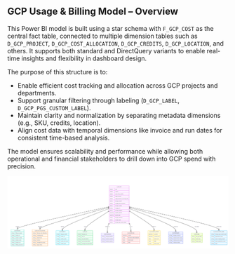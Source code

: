 ## GCP Usage & Billing Model – Overview

This Power BI model is built using a star schema with `F_GCP_COST` as the central fact table, connected to multiple dimension tables such as `D_GCP_PROJECT`, `D_GCP_COST_ALLOCATION`, `D_GCP_CREDITS`, `D_GCP_LOCATION`, and others. It supports both standard and DirectQuery variants to enable real-time insights and flexibility in dashboard design.

The purpose of this structure is to:
- Enable efficient cost tracking and allocation across GCP projects and departments.
- Support granular filtering through labeling (`D_GCP_LABEL`, `D_GCP_PGS_CUSTOM_LABEL`).
- Maintain clarity and normalization by separating metadata dimensions (e.g., SKU, credits, location).
- Align cost data with temporal dimensions like invoice and run dates for consistent time-based analysis.

The model ensures scalability and performance while allowing both operational and financial stakeholders to drill down into GCP spend with precision.

![GCP Usage & Billing Model](https://github.com/bredeespelid/TGS_BI/blob/main/default_structure/default_structure.png?raw=true)
